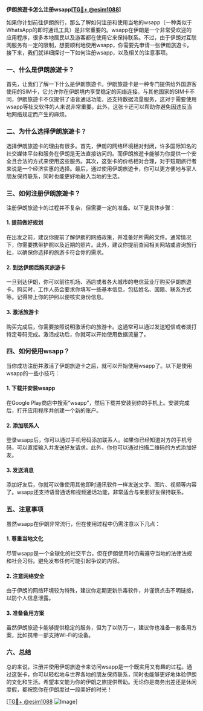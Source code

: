 **伊朗旅遊卡怎么注册wsapp[[TG💪+ @esim1088](https://t.me/s/esim1088)]**

如果你计划前往伊朗旅行，那么了解如何注册和使用当地的wsapp（一种类似于WhatsApp的即时通讯工具）是非常重要的。wsapp在伊朗是一个非常受欢迎的应用程序，很多本地居民以及游客都在使用它来保持联系。不过，由于伊朗对互联网服务有一定的限制，想要顺利地使用wsapp，你需要先申请一张伊朗旅遊卡。接下来，我们就详细探讨一下如何注册wsapp，以及相关的注意事项。

### 一、什么是伊朗旅遊卡？

首先，让我们了解一下什么是伊朗旅遊卡。伊朗旅遊卡是一种专门提供给外国游客使用的SIM卡，它允许你在伊朗境内享受稳定的网络连接。与其他国家的SIM卡不同，伊朗旅遊卡不仅提供了语音通话功能，还支持数据流量服务，这对于需要使用wsapp等社交软件的人来说非常重要。此外，这张卡还可以帮助你避免因违反当地网络规定而产生的麻烦。

### 二、为什么选择伊朗旅遊卡？

选择伊朗旅遊卡的理由有很多。首先，伊朗的网络环境相对封闭，许多国际知名的社交媒体平台和服务在伊朗是无法直接访问的。而伊朗旅遊卡能够为你提供一个安全且合法的方式来使用这些服务。其次，这张卡的价格相对合理，对于短期旅行者来说是一个经济实惠的选择。最后，通过使用伊朗旅遊卡，你可以更方便地与家人朋友保持联系，同时也能更好地融入当地的生活。

### 三、如何注册伊朗旅遊卡？

注册伊朗旅遊卡的过程并不复杂，但需要一定的准备。以下是具体步骤：

#### 1. 提前做好规划

在出发之前，建议你提前了解伊朗的网络政策，并准备好所需的文件。通常情况下，你需要携带护照以及近期的照片。此外，建议你提前查阅相关网站或咨询旅行社，以确保你选择的旅游卡符合你的需求。

#### 2. 到达伊朗后购买旅游卡

一旦到达伊朗，你可以前往机场、酒店或者各大城市的电信营业厅购买伊朗旅遊卡。购买时，工作人员会要求你填写一些基本信息，包括姓名、国籍、联系方式等。记得带上你的护照以便核实身份信息。

#### 3. 激活旅游卡

购买完成后，你需要按照说明激活你的旅游卡。这通常可以通过发送短信或者拨打特定号码完成。激活成功后，你就可以开始使用数据流量了。

### 四、如何使用wsapp？

当你成功注册并激活了伊朗旅遊卡之后，就可以开始使用wsapp了。以下是使用wsapp的一些小技巧：

#### 1. 下载并安装wsapp

在Google Play商店中搜索“wsapp”，然后下载并安装到你的手机上。安装完成后，打开应用程序并创建一个新的账户。

#### 2. 添加联系人

登录wsapp后，你可以通过手机号码添加联系人。如果你已经知道对方的手机号码，可以直接输入并发送好友请求。此外，你也可以通过扫描二维码的方式添加好友。

#### 3. 发送消息

添加好友后，你就可以像使用其他即时通讯软件一样发送文字、图片、视频等内容了。wsapp还支持语音通话和视频通话功能，非常适合与亲朋好友保持联系。

### 五、注意事项

虽然wsapp在伊朗非常流行，但在使用过程中仍需注意以下几点：

#### 1. 尊重当地文化

尽管wsapp是一个全球化的社交平台，但在伊朗使用时仍需遵守当地的法律法规和社会习俗。避免发布任何可能引起争议的内容。

#### 2. 注意网络安全

由于伊朗的网络环境较为特殊，建议你定期更新杀毒软件，并谨慎点击不明链接，以防个人信息泄露。

#### 3. 准备备用方案

虽然伊朗旅遊卡能够提供稳定的服务，但为了以防万一，建议你也准备一套备用方案，比如携带一部支持Wi-Fi的设备。

### 六、总结

总的来说，注册并使用伊朗旅遊卡来访问wsapp是一个既实用又有趣的过程。通过这张卡，你可以轻松地与世界各地的朋友保持联系，同时也能够更好地体验伊朗的文化和生活。希望本文能为你的伊朗之旅提供帮助。无论你是商务出差还是休闲度假，都祝愿你在伊朗度过一段美好的时光！

[[TG💪+ @esim1088](https://t.me/s/esim1088) ![Image](https://i.postimg.cc/4NQfJmqS/Snipaste-2025-05-13-00-14-12.png)]